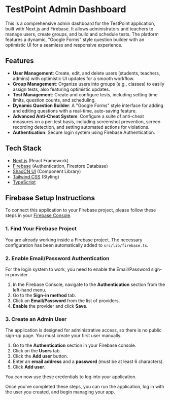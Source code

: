 # TestPoint Admin Dashboard

This is a comprehensive admin dashboard for the TestPoint application, built with Next.js and Firebase. It allows administrators and teachers to manage users, create groups, and build and schedule tests. The platform features a dynamic, "Google Forms" style question builder with an optimistic UI for a seamless and responsive experience.
## Features

- **User Management**: Create, edit, and delete users (students, teachers, admins) with optimistic UI updates for a smooth workflow.
- **Group Management**: Organize users into groups (e.g., classes) to easily assign tests, also featuring optimistic updates.
- **Test Management**: Create and configure tests, including setting time limits, question counts, and scheduling.
- **Dynamic Question Builder**: A "Google Forms" style interface for adding and editing questions with a real-time, auto-saving feature.
- **Advanced Anti-Cheat System**: Configure a suite of anti-cheat measures on a per-test basis, including screenshot prevention, screen recording detection, and setting automated actions for violations.
- **Authentication**: Secure login system using Firebase Authentication.

## Tech Stack

- [Next.js](https://nextjs.org/) (React Framework)
- [Firebase](https://firebase.google.com/) (Authentication, Firestore Database)
- [ShadCN UI](https://ui.shadcn.com/) (Component Library)
- [Tailwind CSS](https://tailwindcss.com/) (Styling)
- [TypeScript](https://www.typescriptlang.org/)

## Firebase Setup Instructions

To connect this application to your Firebase project, please follow these steps in your [Firebase Console](https://console.firebase.google.com/).

### 1. Find Your Firebase Project

You are already working inside a Firebase project. The necessary configuration has been automatically added to `src/lib/firebase.ts`.

### 2. Enable Email/Password Authentication

For the login system to work, you need to enable the Email/Password sign-in provider.

1.  In the Firebase Console, navigate to the **Authentication** section from the left-hand menu.
2.  Go to the **Sign-in method** tab.
3.  Click on **Email/Password** from the list of providers.
4.  **Enable** the provider and click **Save**.

### 3. Create an Admin User

The application is designed for administrative access, so there is no public sign-up page. You must create your first user manually.

1.  Go to the **Authentication** section in your Firebase console.
2.  Click on the **Users** tab.
3.  Click the **Add user** button.
4.  Enter an **email address** and a **password** (must be at least 6 characters).
5.  Click **Add user**.

You can now use these credentials to log into your application.

Once you've completed these steps, you can run the application, log in with the user you created, and begin managing your app.
